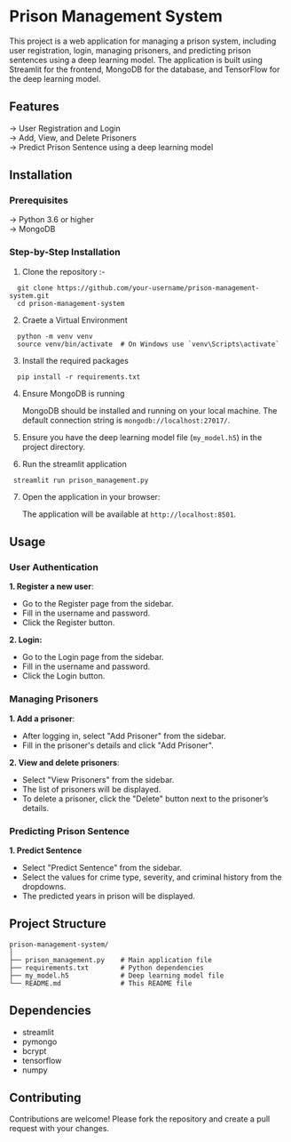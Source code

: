 # Prison Management System
This project is a web application for managing a prison system, including user registration, login, managing prisoners, and predicting prison sentences using a deep learning model. The application is built using Streamlit for the frontend, MongoDB for the database, and TensorFlow for the deep learning model.

## Features
-> User Registration and Login </br>
-> Add, View, and Delete Prisoners </br>
-> Predict Prison Sentence using a deep learning model </br>

## Installation
### Prerequisites
-> Python 3.6 or higher<br>
-> MongoDB 

### Step-by-Step Installation
1. Clone the repository :- <br>
```
  git clone https://github.com/your-username/prison-management-system.git
  cd prison-management-system 
```  
2. Craete a Virtual Environment
```
  python -m venv venv
  source venv/bin/activate  # On Windows use `venv\Scripts\activate`
```
3. Install the required packages
```
  pip install -r requirements.txt
```
4. Ensure MongoDB is running 

   MongoDB should be installed and running on your local machine. The default connection string is `mongodb://localhost:27017/`.
  
5. Ensure you have the deep learning model file (`my_model.h5`) in the project directory.
6. Run the streamlit application
  ```
   streamlit run prison_management.py
  ```
7. Open the application in your browser:

     The application will be available at `http://localhost:8501`.

## Usage
### User Authentication   
**1. Register a new user**:
   + Go to the Register page from the sidebar.
   + Fill in the username and password.
   + Click the Register button.

**2. Login:**
   + Go to the Login page from the sidebar.
   + Fill in the username and password.
   + Click the Login button.

### Managing Prisoners
**1. Add a prisoner**:
   + After logging in, select "Add Prisoner" from the sidebar.
   + Fill in the prisoner's details and click "Add Prisoner".

**2. View and delete prisoners**:
   + Select "View Prisoners" from the sidebar.
   + The list of prisoners will be displayed.
   + To delete a prisoner, click the "Delete" button next to the prisoner’s details.

### Predicting Prison Sentence
**1. Predict Sentence**
   + Select "Predict Sentence" from the sidebar.
   + Select the values for crime type, severity, and criminal history from the dropdowns.
   + The predicted years in prison will be displayed.

## Project Structure
```
prison-management-system/
│
├── prison_management.py    # Main application file
├── requirements.txt        # Python dependencies
├── my_model.h5             # Deep learning model file
└── README.md               # This README file
```

## Dependencies
  + streamlit
  + pymongo
  + bcrypt
  + tensorflow
  + numpy

## Contributing
Contributions are welcome! Please fork the repository and create a pull request with your changes.
